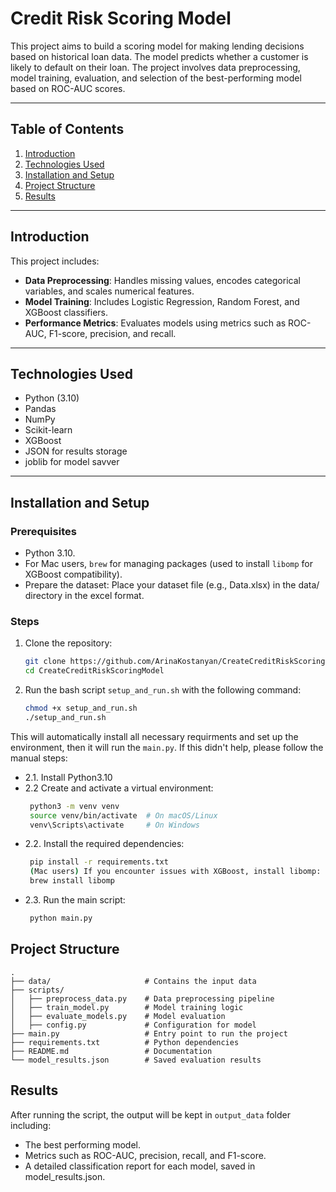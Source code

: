 # Credit Risk Scoring Model

This project aims to build a scoring model for making lending decisions based on historical loan data.
The model predicts whether a customer is likely to default on their loan. 
The project involves data preprocessing, model training, evaluation, and selection
of the best-performing model based on ROC-AUC scores.

---

## Table of Contents

1. [Introduction](#introduction)
2. [Technologies Used](#technologies-used)
3. [Installation and Setup](#installation-and-setup)
4. [Project Structure](#project-structure)
5. [Results](#results)

---

## Introduction

This project includes:

- **Data Preprocessing**: Handles missing values, encodes categorical variables, and scales numerical features.
- **Model Training**: Includes Logistic Regression, Random Forest, and XGBoost classifiers.
- **Performance Metrics**: Evaluates models using metrics such as ROC-AUC, F1-score, precision, and recall.

---

## Technologies Used

- Python (3.10)
- Pandas
- NumPy
- Scikit-learn
- XGBoost
- JSON for results storage
- joblib for model savver
---

## Installation and Setup

### Prerequisites

- Python 3.10.
- For Mac users, `brew` for managing packages (used to install `libomp` for XGBoost compatibility).
- Prepare the dataset:
    Place your dataset file (e.g., Data.xlsx) in the data/ directory in the excel format.

### Steps

1. Clone the repository:
   ```bash
   git clone https://github.com/ArinaKostanyan/CreateCreditRiskScoringModel.git
   cd CreateCreditRiskScoringModel 
2. Run the bash script `setup_and_run.sh` with the following command:
    ```bash
    chmod +x setup_and_run.sh
    ./setup_and_run.sh
 This will automatically install all necessary requirments and set up the environment,
then it will run the `main.py`. If this didn't help, please follow the manual steps:

- 2.1. Install Python3.10
- 2.2 Create and activate a virtual environment: 
   ```bash
    python3 -m venv venv
    source venv/bin/activate  # On macOS/Linux
    venv\Scripts\activate     # On Windows
- 2.2. Install the required dependencies:
   ```bash
    pip install -r requirements.txt
    (Mac users) If you encounter issues with XGBoost, install libomp:
    brew install libomp
- 2.3. Run the main script:
   ```bash
    python main.py

## Project Structure
```
.
├── data/                     # Contains the input data
├── scripts/
│   ├── preprocess_data.py    # Data preprocessing pipeline
│   ├── train_model.py        # Model training logic
│   ├── evaluate_models.py    # Model evaluation
│   ├── config.py             # Configuration for model 
├── main.py                   # Entry point to run the project
├── requirements.txt          # Python dependencies
├── README.md                 # Documentation
└── model_results.json        # Saved evaluation results
```
## Results

After running the script, the output will be kept in `output_data` folder including:

- The best performing model.
- Metrics such as ROC-AUC, precision, recall, and F1-score.
- A detailed classification report for each model, saved in model_results.json.
